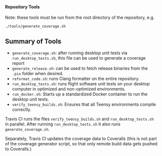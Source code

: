 #### Repository Tools

Note: these tools must be run from the root directory of the repository, e.g.

    ./tools/generate_coverage.sh

## Summary of Tools
- `generate_coverage.sh`: after running desktop unit tests via `run_desktop_tests.sh`, this file can be used to generate a coverage report
- `generate_release.sh`: can be used to fetch release binaries from the `.pio` folder when desired.
- `reformat_code.sh`: runs Clang formatter on the entire repository.
- `run_desktop_tests.sh`: runs flight software unit tests on your desktop computer in optimized and non-optimized environments.
- `run_docker.sh`: Starts up a standardized Docker container to run the desktop unit tests.
- `verify_teensy_builds.sh`: Ensures that all Teensy environments compile correctly.

Travis CI runs the files `verify_teensy_builds.sh` and `run_desktop_tests.sh` in parallel. After running `run_desktop_tests.sh` it also runs `generate_coverage.sh`.

Separately, Travis CI updates the coverage data to Coveralls (this is not part of the coverage generator script, so that only remote build data gets pushed to Coveralls.)
